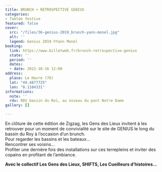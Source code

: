 ```yaml
---
title: BRUNCH + RETROSPECTIVE GENIUS
categories:
- Tablée festive
featured: false
cover:
  src: "/files/36-genius-2019_brunch-yann-monel.jpg"
  alt: ''
  legend: Genius 2019 ©Yann Monel
booking:
  link: https://www.billetweb.fr/brunch-retrospective-genius
  state: ''
  period: ''
  dates:
  - date: 2022-10-16 12:00
address:
  place: Le Havre (76)
  lat: "49.4877725"
  lon: "0.1104331"
informations:
  note: ''
  rdv: RDV bassin du Roi, au niveau du pont Notre Dame
gallery: []

---
```

En clôture de cette édition de Zigzag, les Gens des Lieux invitent à les retrouver pour un moment de convivialité sur le site de GENIUS le long du bassin du Roy à l’occasion d’un brunch.  
Pour regarder les bassins et les bateaux…  
Rencontrer ses voisins…  
Profiter une dernière fois des installations sur ces terrepleins et inviter des copains en profitant de l’ambiance.

**Avec le collectif Les Gens des Lieux, SHIFTS, Les Cueilleurs d’histoires...**